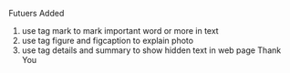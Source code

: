 Futuers Added 
1. use tag mark to mark important word or more in text
2. use tag figure and figcaption to explain photo 
3. use tag details and summary to show hidden text in web page
   Thank You
